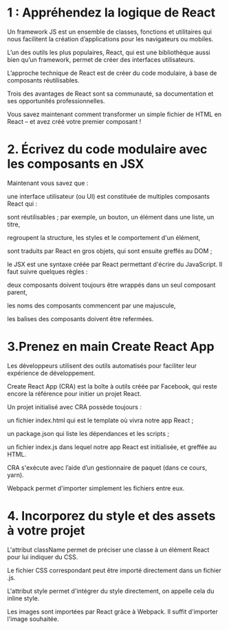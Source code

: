 # 1 : Appréhendez la logique de React

Un framework JS est un ensemble de classes, fonctions et utilitaires qui nous facilitent la création d’applications pour les navigateurs ou mobiles.

L’un des outils les plus populaires, React, qui est une bibliothèque aussi bien qu’un framework, permet de créer des interfaces utilisateurs.

L’approche technique de React est de créer du code modulaire, à base de composants réutilisables.

Trois des avantages de React sont sa communauté, sa documentation et ses opportunités professionnelles.

Vous savez maintenant comment transformer un simple fichier de HTML en React – et avez créé votre premier composant !


# 2. Écrivez du code modulaire avec les composants en JSX

Maintenant vous savez que :

une interface utilisateur (ou UI) est constituée de multiples composants React qui :

sont réutilisables ; par exemple, un bouton, un élément dans une liste, un titre,

regroupent la structure, les styles et le comportement d'un élément,

sont traduits par React en gros objets, qui sont ensuite greffés au DOM ;

le JSX est une syntaxe créée par React permettant d'écrire du JavaScript. Il faut suivre quelques règles :

deux composants doivent toujours être wrappés dans un seul composant parent,

les noms des composants commencent par une majuscule,

les balises des composants doivent être refermées.

# 3.Prenez en main Create React App

Les développeurs utilisent des outils automatisés pour faciliter leur expérience de développement.

Create React App (CRA) est la boîte à outils créée par Facebook, qui reste encore la référence pour initier un projet React.

Un projet initialisé avec CRA possède toujours : 

un fichier index.html   qui est le template où vivra notre app React ;

un package.json   qui liste les dépendances et les scripts ;

un fichier index.js   dans lequel notre app React est initialisée, et greffée au HTML.

CRA s'exécute avec l’aide d’un gestionnaire de paquet (dans ce cours, yarn).

Webpack permet d'importer simplement les fichiers entre eux.

# 4. Incorporez du style et des assets à votre projet

L'attribut className permet de préciser une classe à un élément React pour lui indiquer du CSS.

Le fichier CSS correspondant peut être importé directement dans un fichier  .js.

L'attribut  style   permet d'intégrer du style directement, on appelle cela du inline style.

Les images sont importées par React grâce à Webpack. Il suffit d'importer l'image souhaitée.

